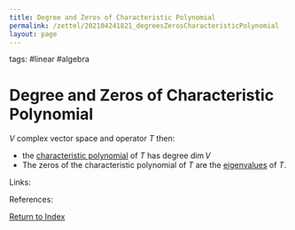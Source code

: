 ```yaml
---
title: Degree and Zeros of Characteristic Polynomial
permalink: /zettel/202104241821_degreesZerosCharacteristicPolynomial
layout: page
---
```

tags: #linear #algebra

# Degree and Zeros of Characteristic Polynomial

$V$ complex vector space and operator $T$ then:
- the [characteristic polynomial](202104241811_characteristicPolynomialDefinition) of $T$ has degree $\textrm{dim} \, V$
- The zeros of the characteristic polynomial of $T$ are the [eigenvalues](202102120912_eigenvalueDefinition) of $T$.

Links: 

References: 

[Return to Index](index)